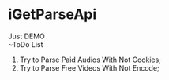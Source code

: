 # iGetParseApi     
Just DEMO     
~ToDo List      
1. Try to Parse Paid Audios With Not Cookies;     
2. Try to Parse Free Videos With Not Encode;     
